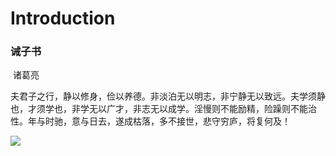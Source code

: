 # Introduction

### 					  	诫子书

​									诸葛亮

夫君子之行，静以修身，俭以养德。非淡泊无以明志，非宁静无以致远。夫学须静也，才须学也，非学无以广才，非志无以成学。淫慢则不能励精，险躁则不能治性。年与时驰，意与日去，遂成枯落，多不接世，悲守穷庐，将复何及！

![](C:\doc\nezha\image\talkischeap.jpg)
